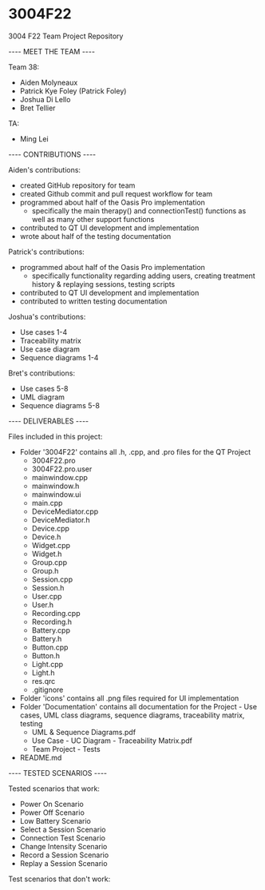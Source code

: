 # 3004F22
3004 F22 Team Project Repository

---- MEET THE TEAM ----

Team 38:
- Aiden Molyneaux
- Patrick Kye Foley (Patrick Foley)
- Joshua Di Lello
- Bret Tellier

TA:
- Ming Lei

---- CONTRIBUTIONS ----

Aiden's contributions:
- created GitHub repository for team
- created Github commit and pull request workflow for team
- programmed about half of the Oasis Pro implementation
  - specifically the main therapy() and connectionTest() functions as well as many other support functions
- contributed to QT UI development and implementation
- wrote about half of the testing documentation

Patrick's contributions:
- programmed about half of the Oasis Pro implementation
  - specifically functionality regarding adding users, creating treatment history & replaying sessions, testing scripts
- contributed to QT UI development and implementation
- contributed to written testing documentation

Joshua's contributions:
- Use cases 1-4
- Traceability matrix
- Use case diagram
- Sequence diagrams 1-4

Bret's contributions:
- Use cases 5-8
- UML diagram
- Sequence diagrams 5-8

---- DELIVERABLES ----

Files included in this project:
- Folder '3004F22' contains all .h, .cpp, and .pro files for the QT Project
  - 3004F22.pro
  - 3004F22.pro.user
  - mainwindow.cpp
  - mainwindow.h
  - mainwindow.ui
  - main.cpp
  - DeviceMediator.cpp
  - DeviceMediator.h
  - Device.cpp
  - Device.h
  - Widget.cpp
  - Widget.h
  - Group.cpp
  - Group.h
  - Session.cpp
  - Session.h
  - User.cpp
  - User.h
  - Recording.cpp
  - Recording.h
  - Battery.cpp
  - Battery.h
  - Button.cpp
  - Button.h
  - Light.cpp
  - Light.h
  - res.qrc
  - .gitignore
- Folder 'icons' contains all .png files required for UI implementation
- Folder 'Documentation' contains all documentation for the Project - Use cases, UML class diagrams, sequence diagrams, traceability matrix, testing
  - UML & Sequence Diagrams.pdf
  - Use Case - UC Diagram - Traceability Matrix.pdf
  - Team Project - Tests
- README.md
 
---- TESTED SCENARIOS ----

Tested scenarios that work:
- Power On Scenario
- Power Off Scenario
- Low Battery Scenario
- Select a Session Scenario
- Connection Test Scenario
- Change Intensity Scenario
- Record a Session Scenario
- Replay a Session Scenario

Test scenarios that don't work:
